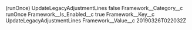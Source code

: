 <?xml version="1.0" encoding="UTF-8"?>
<CustomMetadata xmlns="http://soap.sforce.com/2006/04/metadata" xmlns:xsi="http://www.w3.org/2001/XMLSchema-instance" xmlns:xsd="http://www.w3.org/2001/XMLSchema">
    <label>(runOnce) UpdateLegacyAdjustmentLines</label>
    <protected>false</protected>
    <values>
        <field>Framework__Category__c</field>
        <value xsi:type="xsd:string">runOnce</value>
    </values>
    <values>
        <field>Framework__Is_Enabled__c</field>
        <value xsi:type="xsd:boolean">true</value>
    </values>
    <values>
        <field>Framework__Key__c</field>
        <value xsi:type="xsd:string">UpdateLegacyAdjustmentLines</value>
    </values>
    <values>
        <field>Framework__Value__c</field>
        <value xsi:type="xsd:string">20190326T022032Z</value>
    </values>
</CustomMetadata>
